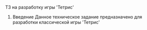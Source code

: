ТЗ на разработку игры 'Тетрис'
1. Введение
Данное техническое задание предназначено для разработки классической игры 'Тетрис'